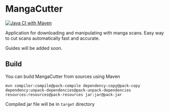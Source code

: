 # MangaCutter

[![Java CI with Maven](https://github.com/MangaCutter/MangaCutter/actions/workflows/maven.yml/badge.svg?branch=master)](https://github.com/MangaCutter/MangaCutter/actions/workflows/maven.yml)

Application for downloading and manipulating with manga scans. Easy way to cut scans automatically fast and accurate.

Guides will be added soon.

## Build

You can build MangaCutter from sources using Maven

```shell
mvn compiler:compile@pack-compile dependency:copy@pack-copy dependency:unpack-dependencies@pack-unpack-dependencies resources:resources@pack-resources jar:jar@pack-jar
```

Compiled jar file will be in `target` directory
